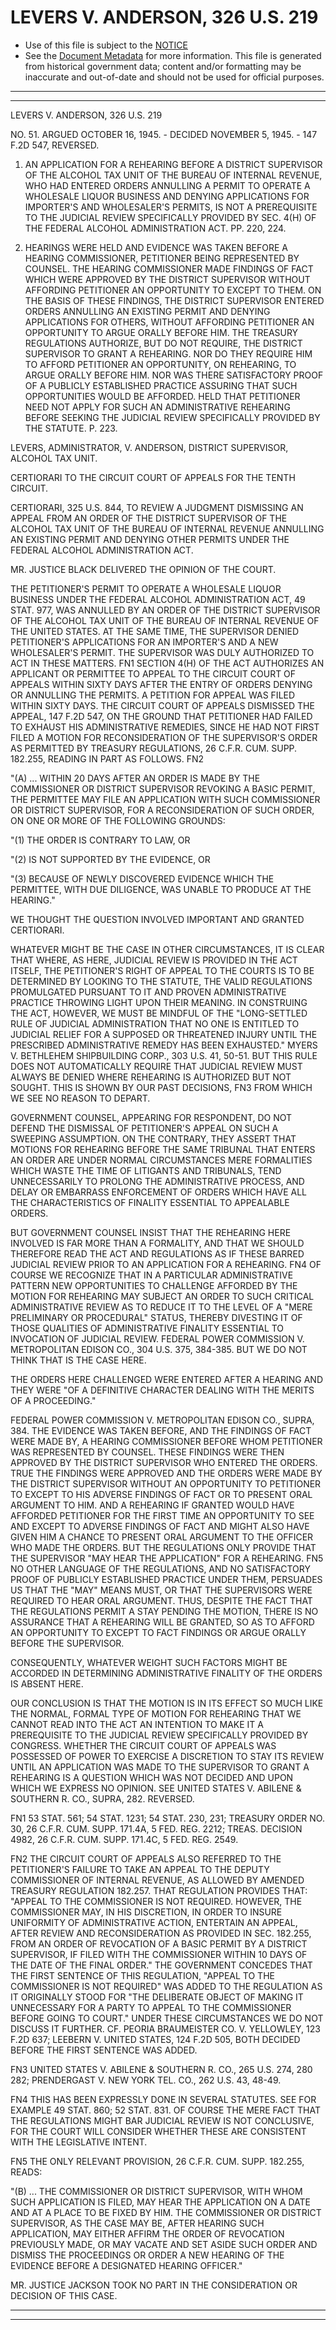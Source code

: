 ---
---

# LEVERS V. ANDERSON, 326 U.S. 219

* Use of this file is subject to the [NOTICE](https://github.com/publicdocs/notice/blob/master/NOTICE)
* See the [Document Metadata](../../../) for more information.
  This file is generated from historical government data; content and/or formatting may be inaccurate and out-of-date and should not be used for official purposes.

----------
----------

LEVERS V. ANDERSON, 326 U.S. 219

NO. 51.  ARGUED OCTOBER 16, 1945.  - DECIDED NOVEMBER 5, 1945.  - 147 F.2D 547, REVERSED.

1.  AN APPLICATION FOR A REHEARING BEFORE A DISTRICT SUPERVISOR OF THE ALCOHOL TAX UNIT OF THE BUREAU OF INTERNAL REVENUE, WHO HAD ENTERED ORDERS ANNULLING A PERMIT TO OPERATE A WHOLESALE LIQUOR BUSINESS AND DENYING APPLICATIONS FOR IMPORTER'S AND WHOLESALER'S PERMITS, IS NOT A PREREQUISITE TO THE JUDICIAL REVIEW SPECIFICALLY PROVIDED BY SEC. 4(H) OF THE FEDERAL ALCOHOL ADMINISTRATION ACT.  PP. 220, 224.

2.  HEARINGS WERE HELD AND EVIDENCE WAS TAKEN BEFORE A HEARING COMMISSIONER, PETITIONER BEING REPRESENTED BY COUNSEL.  THE HEARING COMMISSIONER MADE FINDINGS OF FACT WHICH WERE APPROVED BY THE DISTRICT SUPERVISOR WITHOUT AFFORDING PETITIONER AN OPPORTUNITY TO EXCEPT TO THEM.  ON THE BASIS OF THESE FINDINGS, THE DISTRICT SUPERVISOR ENTERED ORDERS ANNULLING AN EXISTING PERMIT AND DENYING APPLICATIONS FOR OTHERS, WITHOUT AFFORDING PETITIONER AN OPPORTUNITY TO ARGUE ORALLY BEFORE HIM.  THE TREASURY REGULATIONS AUTHORIZE, BUT DO NOT REQUIRE, THE DISTRICT SUPERVISOR TO GRANT A REHEARING.  NOR DO THEY REQUIRE HIM TO AFFORD PETITIONER AN OPPORTUNITY, ON REHEARING, TO ARGUE ORALLY BEFORE HIM.  NOR WAS THERE SATISFACTORY PROOF OF A PUBLICLY ESTABLISHED PRACTICE ASSURING THAT SUCH OPPORTUNITIES WOULD BE AFFORDED.  HELD THAT PETITIONER NEED NOT APPLY FOR SUCH AN ADMINISTRATIVE REHEARING BEFORE SEEKING THE JUDICIAL REVIEW SPECIFICALLY PROVIDED BY THE STATUTE.  P. 223.

LEVERS, ADMINISTRATOR, V. ANDERSON, DISTRICT SUPERVISOR, ALCOHOL TAX UNIT.

CERTIORARI TO THE CIRCUIT COURT OF APPEALS FOR THE TENTH CIRCUIT.

CERTIORARI, 325 U.S. 844, TO REVIEW A JUDGMENT DISMISSING AN APPEAL FROM AN ORDER OF THE DISTRICT SUPERVISOR OF THE ALCOHOL TAX UNIT OF THE BUREAU OF INTERNAL REVENUE ANNULLING AN EXISTING PERMIT AND DENYING OTHER PERMITS UNDER THE FEDERAL ALCOHOL ADMINISTRATION ACT.

MR. JUSTICE BLACK DELIVERED THE OPINION OF THE COURT.

THE PETITIONER'S PERMIT TO OPERATE A WHOLESALE LIQUOR BUSINESS UNDER THE FEDERAL ALCOHOL ADMINISTRATION ACT, 49 STAT. 977, WAS ANNULLED BY AN ORDER OF THE DISTRICT SUPERVISOR OF THE ALCOHOL TAX UNIT OF THE BUREAU OF INTERNAL REVENUE OF THE UNITED STATES.  AT THE SAME TIME, THE SUPERVISOR DENIED PETITIONER'S APPLICATIONS FOR AN IMPORTER'S AND A NEW WHOLESALER'S PERMIT.  THE SUPERVISOR WAS DULY AUTHORIZED TO ACT IN THESE MATTERS.  FN1  SECTION 4(H) OF THE ACT AUTHORIZES AN APPLICANT OR PERMITTEE TO APPEAL TO THE CIRCUIT COURT OF APPEALS WITHIN SIXTY DAYS AFTER THE ENTRY OF ORDERS DENYING OR ANNULLING THE PERMITS.  A PETITION FOR APPEAL WAS FILED WITHIN SIXTY DAYS.  THE CIRCUIT COURT OF APPEALS DISMISSED THE APPEAL, 147 F.2D 547, ON THE GROUND THAT PETITIONER HAD FAILED TO EXHAUST HIS ADMINISTRATIVE REMEDIES, SINCE HE HAD NOT FIRST FILED A MOTION FOR RECONSIDERATION OF THE SUPERVISOR'S ORDER AS PERMITTED BY TREASURY REGULATIONS, 26 C.F.R. CUM. SUPP. 182.255, READING IN PART AS FOLLOWS.  FN2

"(A)  ...  WITHIN 20 DAYS AFTER AN ORDER IS MADE BY THE COMMISSIONER OR DISTRICT SUPERVISOR REVOKING A BASIC PERMIT, THE PERMITTEE MAY FILE AN APPLICATION WITH SUCH COMMISSIONER OR DISTRICT SUPERVISOR, FOR A RECONSIDERATION OF SUCH ORDER, ON ONE OR MORE OF THE FOLLOWING GROUNDS:

"(1)  THE ORDER IS CONTRARY TO LAW, OR

"(2)  IS NOT SUPPORTED BY THE EVIDENCE, OR

"(3)  BECAUSE OF NEWLY DISCOVERED EVIDENCE WHICH THE PERMITTEE, WITH DUE DILIGENCE, WAS UNABLE TO PRODUCE AT THE HEARING."

WE THOUGHT THE QUESTION INVOLVED IMPORTANT AND GRANTED CERTIORARI.

WHATEVER MIGHT BE THE CASE IN OTHER CIRCUMSTANCES, IT IS CLEAR THAT WHERE, AS HERE, JUDICIAL REVIEW IS PROVIDED IN THE ACT ITSELF, THE PETITIONER'S RIGHT OF APPEAL TO THE COURTS IS TO BE DETERMINED BY LOOKING TO THE STATUTE, THE VALID REGULATIONS PROMULGATED PURSUANT TO IT AND PROVEN ADMINISTRATIVE PRACTICE THROWING LIGHT UPON THEIR MEANING.  IN CONSTRUING THE ACT, HOWEVER, WE MUST BE MINDFUL OF THE "LONG-SETTLED RULE OF JUDICIAL ADMINISTRATION THAT NO ONE IS ENTITLED TO JUDICIAL RELIEF FOR A SUPPOSED OR THREATENED INJURY UNTIL THE PRESCRIBED ADMINISTRATIVE REMEDY HAS BEEN EXHAUSTED."  MYERS V. BETHLEHEM SHIPBUILDING CORP., 303 U.S. 41, 50-51.  BUT THIS RULE DOES NOT AUTOMATICALLY REQUIRE THAT JUDICIAL REVIEW MUST ALWAYS BE DENIED WHERE REHEARING IS AUTHORIZED BUT NOT SOUGHT.  THIS IS SHOWN BY OUR PAST DECISIONS,  FN3  FROM WHICH WE SEE NO REASON TO DEPART.

GOVERNMENT COUNSEL, APPEARING FOR RESPONDENT, DO NOT DEFEND THE DISMISSAL OF PETITIONER'S APPEAL ON SUCH A SWEEPING ASSUMPTION.  ON THE CONTRARY, THEY ASSERT THAT MOTIONS FOR REHEARING BEFORE THE SAME TRIBUNAL THAT ENTERS AN ORDER ARE UNDER NORMAL CIRCUMSTANCES MERE FORMALITIES WHICH WASTE THE TIME OF LITIGANTS AND TRIBUNALS, TEND UNNECESSARILY TO PROLONG THE ADMINISTRATIVE PROCESS, AND DELAY OR EMBARRASS ENFORCEMENT OF ORDERS WHICH HAVE ALL THE CHARACTERISTICS OF FINALITY ESSENTIAL TO APPEALABLE ORDERS.

BUT GOVERNMENT COUNSEL INSIST THAT THE REHEARING HERE INVOLVED IS FAR MORE THAN A FORMALITY, AND THAT WE SHOULD THEREFORE READ THE ACT AND REGULATIONS AS IF THESE BARRED JUDICIAL REVIEW PRIOR TO AN APPLICATION FOR A REHEARING.  FN4  OF COURSE WE RECOGNIZE THAT IN A PARTICULAR ADMINISTRATIVE PATTERN NEW OPPORTUNITIES TO CHALLENGE AFFORDED BY THE MOTION FOR REHEARING MAY SUBJECT AN ORDER TO SUCH CRITICAL ADMINISTRATIVE REVIEW AS TO REDUCE IT TO THE LEVEL OF A "MERE PRELIMINARY OR PROCEDURAL" STATUS, THEREBY DIVESTING IT OF THOSE QUALITIES OF ADMINISTRATIVE FINALITY ESSENTIAL TO INVOCATION OF JUDICIAL REVIEW.  FEDERAL POWER COMMISSION V. METROPOLITAN EDISON CO., 304 U.S. 375, 384-385.  BUT WE DO NOT THINK THAT IS THE CASE HERE.

THE ORDERS HERE CHALLENGED WERE ENTERED AFTER A HEARING AND THEY WERE "OF A DEFINITIVE CHARACTER DEALING WITH THE MERITS OF A PROCEEDING."

FEDERAL POWER COMMISSION V. METROPOLITAN EDISON CO., SUPRA, 384.  THE EVIDENCE WAS TAKEN BEFORE, AND THE FINDINGS OF FACT WERE MADE BY, A HEARING COMMISSIONER BEFORE WHOM PETITIONER WAS REPRESENTED BY COUNSEL.  THESE FINDINGS WERE THEN APPROVED BY THE DISTRICT SUPERVISOR WHO ENTERED THE ORDERS.  TRUE THE FINDINGS WERE APPROVED AND THE ORDERS WERE MADE BY THE DISTRICT SUPERVISOR WITHOUT AN OPPORTUNITY TO PETITIONER TO EXCEPT TO HIS ADVERSE FINDINGS OF FACT OR TO PRESENT ORAL ARGUMENT TO HIM.  AND A REHEARING IF GRANTED WOULD HAVE AFFORDED PETITIONER FOR THE FIRST TIME AN OPPORTUNITY TO SEE AND EXCEPT TO ADVERSE FINDINGS OF FACT AND MIGHT ALSO HAVE GIVEN HIM A CHANCE TO PRESENT ORAL ARGUMENT TO THE OFFICER WHO MADE THE ORDERS.  BUT THE REGULATIONS ONLY PROVIDE THAT THE SUPERVISOR "MAY HEAR THE APPLICATION" FOR A REHEARING.  FN5  NO OTHER LANGUAGE OF THE REGULATIONS, AND NO SATISFACTORY PROOF OF PUBLICLY ESTABLISHED PRACTICE UNDER THEM, PERSUADES US THAT THE "MAY" MEANS MUST, OR THAT THE SUPERVISORS WERE REQUIRED TO HEAR ORAL ARGUMENT.  THUS, DESPITE THE FACT THAT THE REGULATIONS PERMIT A STAY PENDING THE MOTION, THERE IS NO ASSURANCE THAT A REHEARING WILL BE GRANTED, SO AS TO AFFORD AN OPPORTUNITY TO EXCEPT TO FACT FINDINGS OR ARGUE ORALLY BEFORE THE SUPERVISOR.

CONSEQUENTLY, WHATEVER WEIGHT SUCH FACTORS MIGHT BE ACCORDED IN DETERMINING ADMINISTRATIVE FINALITY OF THE ORDERS IS ABSENT HERE.

OUR CONCLUSION IS THAT THE MOTION IS IN ITS EFFECT SO MUCH LIKE THE NORMAL, FORMAL TYPE OF MOTION FOR REHEARING THAT WE CANNOT READ INTO THE ACT AN INTENTION TO MAKE IT A PREREQUISITE TO THE JUDICIAL REVIEW SPECIFICALLY PROVIDED BY CONGRESS.  WHETHER THE CIRCUIT COURT OF APPEALS WAS POSSESSED OF POWER TO EXERCISE A DISCRETION TO STAY ITS REVIEW UNTIL AN APPLICATION WAS MADE TO THE SUPERVISOR TO GRANT A REHEARING IS A QUESTION WHICH WAS NOT DECIDED AND UPON WHICH WE EXPRESS NO OPINION.  SEE UNITED STATES V. ABILENE & SOUTHERN R. CO., SUPRA, 282.  REVERSED.

FN1  53 STAT. 561; 54 STAT. 1231; 54 STAT. 230, 231; TREASURY ORDER NO. 30, 26 C.F.R. CUM. SUPP. 171.4A, 5 FED. REG. 2212; TREAS. DECISION 4982, 26 C.F.R. CUM. SUPP. 171.4C, 5 FED. REG. 2549.

FN2  THE CIRCUIT COURT OF APPEALS ALSO REFERRED TO THE PETITIONER'S FAILURE TO TAKE AN APPEAL TO THE DEPUTY COMMISSIONER OF INTERNAL REVENUE, AS ALLOWED BY AMENDED TREASURY REGULATION 182.257.  THAT REGULATION PROVIDES THAT:  "APPEAL TO THE COMMISSIONER IS NOT REQUIRED.  HOWEVER, THE COMMISSIONER MAY, IN HIS DISCRETION, IN ORDER TO INSURE UNIFORMITY OF ADMINISTRATIVE ACTION, ENTERTAIN AN APPEAL, AFTER REVIEW AND RECONSIDERATION AS PROVIDED IN SEC. 182.255, FROM AN ORDER OF REVOCATION OF A BASIC PERMIT BY A DISTRICT SUPERVISOR, IF FILED WITH THE COMMISSIONER WITHIN 10 DAYS OF THE DATE OF THE FINAL ORDER."  THE GOVERNMENT CONCEDES THAT THE FIRST SENTENCE OF THIS REGULATION, "APPEAL TO THE COMMISSIONER IS NOT REQUIRED" WAS ADDED TO THE REGULATION AS IT ORIGINALLY STOOD FOR "THE DELIBERATE OBJECT OF MAKING IT UNNECESSARY FOR A PARTY TO APPEAL TO THE COMMISSIONER BEFORE GOING TO COURT."  UNDER THESE CIRCUMSTANCES WE DO NOT DISCUSS IT FURTHER.  CF. PEORIA BRAUMEISTER CO. V. YELLOWLEY, 123 F.2D 637; LEEBERN V. UNITED STATES, 124 F.2D 505, BOTH DECIDED BEFORE THE FIRST SENTENCE WAS ADDED.

FN3  UNITED STATES V. ABILENE & SOUTHERN R. CO., 265 U.S. 274, 280 282; PRENDERGAST V. NEW YORK TEL. CO., 262 U.S. 43, 48-49.

FN4  THIS HAS BEEN EXPRESSLY DONE IN SEVERAL STATUTES.  SEE FOR EXAMPLE 49 STAT. 860; 52 STAT. 831.  OF COURSE THE MERE FACT THAT THE REGULATIONS MIGHT BAR JUDICIAL REVIEW IS NOT CONCLUSIVE, FOR THE COURT WILL CONSIDER WHETHER THESE ARE CONSISTENT WITH THE LEGISLATIVE INTENT.

FN5  THE ONLY RELEVANT PROVISION, 26 C.F.R. CUM. SUPP. 182.255, READS:

"(B)  ...  THE COMMISSIONER OR DISTRICT SUPERVISOR, WITH WHOM SUCH APPLICATION IS FILED, MAY HEAR THE APPLICATION ON A DATE AND AT A PLACE TO BE FIXED BY HIM.  THE COMMISSIONER OR DISTRICT SUPERVISOR, AS THE CASE MAY BE, AFTER HEARING SUCH APPLICATION, MAY EITHER AFFIRM THE ORDER OF REVOCATION PREVIOUSLY MADE, OR MAY VACATE AND SET ASIDE SUCH ORDER AND DISMISS THE PROCEEDINGS OR ORDER A NEW HEARING OF THE EVIDENCE BEFORE A DESIGNATED HEARING OFFICER."

MR. JUSTICE JACKSON TOOK NO PART IN THE CONSIDERATION OR DECISION OF THIS CASE.


----------
----------

